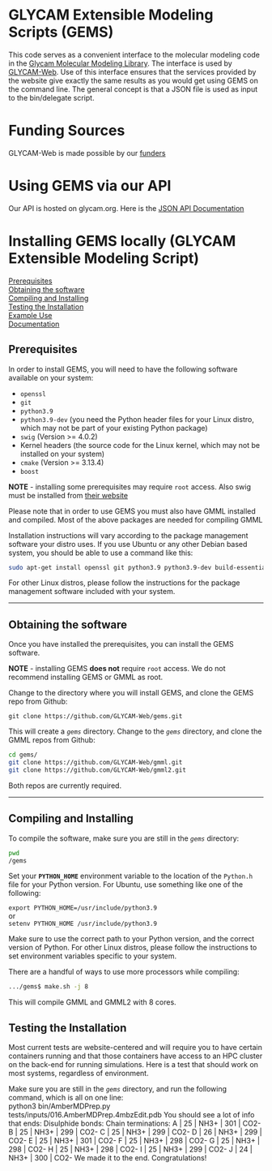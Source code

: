 # GLYCAM Extensible Modeling Scripts (GEMS)

This code serves as a convenient interface to the molecular modeling code
in the [Glycam Molecular Modeling Library](https://github.com/GLYCAM-Web/gmml). 
The interface is used by [GLYCAM-Web](https://glycam.org). Use of
this interface ensures that the services provided by the website give
exactly the same results as you would get using GEMS on the command line. 
The general concept is that a JSON file is used as input to the bin/delegate script.

# Funding Sources

GLYCAM-Web is made possible by our [funders](https://github.com/GLYCAM-Web/website/blob/master/funding.md)

# Using GEMS via our API

Our API is hosted on glycam.org. Here is the [JSON API Documentation](https://github.com/GLYCAM-Web/website/tree/master/Examples/JsonApi)

# Installing GEMS locally (GLYCAM Extensible Modeling Script)

[Prerequisites](#prerequisites)  
[Obtaining the software](#obtaining-the-software)  
[Compiling and Installing](#compiling-and-installing)  
[Testing the Installation](#testing-the-installation)  
[Example Use](#example-use)  
[Documentation](#documentation)  

## Prerequisites

In order to install GEMS, you will need to have the following software available on your system: 

* `openssl` 
* `git` 
* `python3.9`
* `python3.9-dev` (you need the Python header files for your Linux distro, which may not be part of your existing Python package)
* `swig` (Version >= 4.0.2)
* Kernel headers (the source code for the Linux kernel, which may not be installed on your system)
* `cmake` (Version >= 3.13.4)
* `boost`

**NOTE** - installing some prerequisites may require `root` access. Also swig must be installed from [their website](https://www.swig.org/download.html)

Please note that in order to use GEMS you must also have GMML installed and compiled. Most of the above packages are needed for compiling GMML

Installation instructions will vary according to the package management software your distro uses.  If you use Ubuntu or any other Debian based system, you should be able to use a command like this:

```bash
sudo apt-get install openssl git python3.9 python3.9-dev build-essential cmake libboost-all-dev 
```
For other Linux distros, please follow the instructions for the package management software included with your system. 

---

## Obtaining the software

Once you have installed the prerequisites, you can install the GEMS software. 

**NOTE** - installing GEMS **does not** require `root` access. We do not recommend installing GEMS or GMML as root. 

Change to the directory where you will install GEMS, and clone the GEMS repo from Github: 

`git clone https://github.com/GLYCAM-Web/gems.git`

This will create a *`gems`* directory. Change to the *`gems`* directory, and clone the GMML repos from Github: 

```bash
cd gems/
git clone https://github.com/GLYCAM-Web/gmml.git
git clone https://github.com/GLYCAM-Web/gmml2.git
```
Both repos are currently required. 

---

## Compiling and Installing

To compile the software, make sure you are still in the *`gems`* directory: 

```bash
pwd
/gems
```

Set your **`PYTHON_HOME`** environment variable to the location of the `Python.h` file for your Python version. For Ubuntu, use something like one of the following: 

`export PYTHON_HOME=/usr/include/python3.9`   
or   
`setenv PYTHON_HOME /usr/include/python3.9`  

Make sure to use the correct path to your Python version, and the correct version of Python. 
For other Linux distros, please follow the instructions to set environment variables specific to your system. 

There are a handful of ways to use more processors while compiling:

```bash
.../gems$ make.sh -j 8
``` 

This will compile GMML and GMML2 with 8 cores.

## Testing the Installation

Most current tests are website-centered and will require you to have certain containers running and that those containers have access to an HPC cluster on the back-end for running simulations. Here is a test that should work on most systems, regardless of environment. 

Make sure you are still in the *`gems`* directory, and run the following command, which is all on one line:   
python3 bin/AmberMDPrep.py tests/inputs/016.AmberMDPrep.4mbzEdit.pdb
You should see a lot of info that ends:
Disulphide bonds:
Chain terminations:
A  |  25  |  NH3+  |  301  |  CO2-
B  |  25  |  NH3+  |  299  |  CO2-
C  |  25  |  NH3+  |  299  |  CO2-
D  |  26  |  NH3+  |  299  |  CO2-
E  |  25  |  NH3+  |  301  |  CO2-
F  |  25  |  NH3+  |  298  |  CO2-
G  |  25  |  NH3+  |  298  |  CO2-
H  |  25  |  NH3+  |  298  |  CO2-
I  |  25  |  NH3+  |  299  |  CO2-
J  |  24  |  NH3+  |  300  |  CO2-
We made it to the end. Congratulations!

